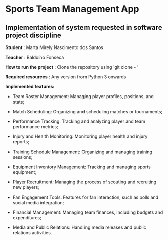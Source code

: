 # Sports Team Management App

## Implementation of system requested in software project discipline

**Student** : Marta Mirely Nascimento dos Santos

**Teacher** : Baldoíno Fonseca

**How to run the project** : Clone the repository using 'git clone - '

**Required resources** : Any version from Python 3 onwards

**Implemented features:**

* Team Roster Management: Managing player profiles, positions, and stats;

* Match Scheduling: Organizing and scheduling matches or tournaments;

* Performance Tracking: Tracking and analyzing player and team performance metrics;

* Injury and Health Monitoring: Monitoring player health and injury reports;

* Training Schedule Management: Organizing and managing training sessions;

* Equipment Inventory Management: Tracking and managing sports equipment;

* Player Recruitment: Managing the process of scouting and recruiting new players;

* Fan Engagement Tools: Features for fan interaction, such as polls and social media integration;

* Financial Management: Managing team finances, including budgets and expenditures;

* Media and Public Relations: Handling media releases and public relations activities.


